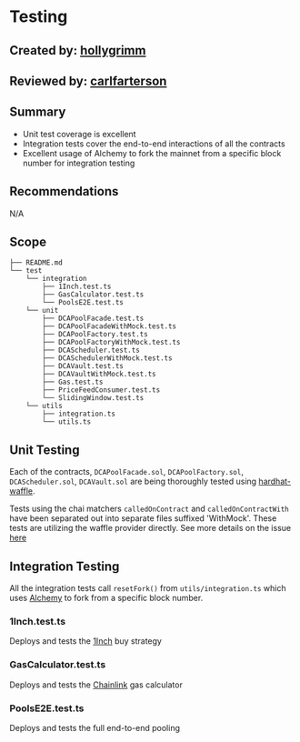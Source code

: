 # Testing
## Created by: [hollygrimm](https://github.com/hollygrimm)
## Reviewed by: [carlfarterson](https://github.com/carlfarterson)

## Summary
* Unit test coverage is excellent
* Integration tests cover the end-to-end interactions of all the contracts
* Excellent usage of Alchemy to fork the mainnet from a specific block number for integration testing

## Recommendations
N/A

## Scope
```
├── README.md
└── test
    └── integration
        ├── 1Inch.test.ts
        ├── GasCalculator.test.ts
        └── PoolsE2E.test.ts        
    └── unit
        ├── DCAPoolFacade.test.ts
        ├── DCAPoolFacadeWithMock.test.ts
        ├── DCAPoolFactory.test.ts
        ├── DCAPoolFactoryWithMock.test.ts
        ├── DCAScheduler.test.ts
        ├── DCASchedulerWithMock.test.ts
        ├── DCAVault.test.ts
        ├── DCAVaultWithMock.test.ts
        ├── Gas.test.ts
        ├── PriceFeedConsumer.test.ts
        └── SlidingWindow.test.ts
    └── utils
        ├── integration.ts
        └── utils.ts
```

## Unit Testing
Each of the contracts, `DCAPoolFacade.sol`, `DCAPoolFactory.sol`, `DCAScheduler.sol`, `DCAVault.sol` are being thoroughly tested using [hardhat-waffle](https://hardhat.org/plugins/nomiclabs-hardhat-waffle.html).

Tests using the chai matchers `calledOnContract` and `calledOnContractWith` have been separated out into separate files suffixed 'WithMock'. These tests are utilizing the waffle provider directly. See more details on the issue [here](https://github.com/nomiclabs/hardhat/issues/638)

## Integration Testing
All the integration tests call `resetFork()` from `utils/integration.ts` which uses [Alchemy](https://alchemyapi.io) to fork from a specific block number.

### 1Inch.test.ts
Deploys and tests the [1Inch](https://1inch.exchange/#/) buy strategy

### GasCalculator.test.ts
Deploys and tests the [Chainlink](https://chain.link) gas calculator

### PoolsE2E.test.ts
Deploys and tests the full end-to-end pooling
